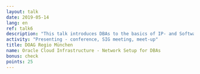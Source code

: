 ```yaml
---
layout: talk
date: 2019-05-14
lang: en
ref: talk6
description: "This talk introduces DBAs to the basics of IP- and Software Defined Networking (SDN). All Demos and Screenshots represent the Oracle Cloud. However, the demonstrated concepts and patterns are valid for every IaaS-Cloud."
activity: "Presenting - conference, SIG meeting, meet-up"
title: DOAG Regio München
name: Oracle Cloud Infrastructure - Network Setup for DBAs
bonus: check
points: 25
---
```

